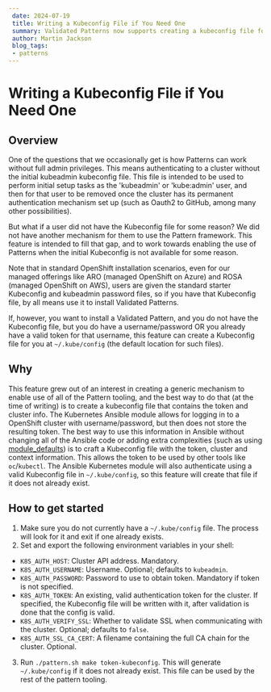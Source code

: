 ```yaml
---
 date: 2024-07-19
 title: Writing a Kubeconfig File if You Need One
 summary: Validated Patterns now supports creating a kubeconfig file for token-based authentication
 author: Martin Jackson
 blog_tags:
 - patterns
---
```


# Writing a Kubeconfig File if You Need One

## Overview

One of the questions that we occasionally get is how Patterns can work without full admin privileges. This means
authenticating to a cluster without the initial kubeadmin kubeconfig file. This file is intended to be used to perform
initial setup tasks as the 'kubeadmin' or 'kube:admin' user, and then for that user to be removed once the cluster
has its permanent authentication mechanism set up (such as Oauth2 to GitHub, among many other possibilities).

But what if a user did not have the Kubeconfig file for some reason? We did not have another mechanism for them to use
the Pattern framework. This feature is intended to fill that gap, and to work towards enabling the use of Patterns
when the initial Kubeconfig is not available for some reason.

Note that in standard OpenShift installation scenarios, even for our managed offerings like ARO (managed OpenShift on
Azure) and ROSA (managed OpenShift on AWS), users are given the standard starter Kubeconfig and kubeadmin password
files, so if you have that Kubeconfig file, by all means use it to install Validated Patterns.

If, however, you want to install a Validated Pattern, and you do not have the Kubeconfig file, but you do have a
username/password OR you already have a valid token for that username, this feature can create a Kubeconfig file for you at `~/.kube/config` (the default location for such files).

## Why

This feature grew out of an interest in creating a generic mechanism to enable use of all of the Pattern tooling, and
the best way to do that (at the time of writing) is to create a kubeconfig file that contains the token and cluster
info. The Kubernetes Ansible module allows for logging in to a OpenShift cluster with username/password, but then does
not store the resulting token. The best way to use this information in Ansible without changing all of the Ansible code
or adding extra complexities (such as using [module_defaults](https://docs.ansible.com/ansible/latest/playbook_guide/playbooks_module_defaults.html)) is to craft a Kubeconfig file with the token, cluster and context information. This allows the token to be used by other tools like `oc`/`kubectl`. The Ansible Kubernetes module will also authenticate using
a valid Kubeconfig file in `~/.kube/config`, so this feature will create that file if it does not already exist.

## How to get started

1. Make sure you do not currently have a `~/.kube/config` file. The process will look for it and exit if one already exists.
2. Set and export the following environment variables in your shell:

* `K8S_AUTH_HOST`: Cluster API address. Mandatory.
* `K8S_AUTH_USERNAME`: Username. Optional; defaults to `kubeadmin`.
* `K8S_AUTH_PASSWORD`: Password to use to obtain token. Mandatory if token is not specified.
* `K8S_AUTH_TOKEN`: An existing, valid authentication token for the cluster. If specified, the Kubeconfig file will be written with it, after validation is done that the config is valid.
* `K8S_AUTH_VERIFY_SSL`: Whether to validate SSL when communicating with the cluster. Optional; defaults to `false`.
* `K8S_AUTH_SSL_CA_CERT`: A filename containing the full CA chain for the cluster. Optional.

3. Run `./pattern.sh make token-kubeconfig`. This will generate `~/.kube/config` if it does not already exist. This file can be used by the rest of the pattern tooling.
